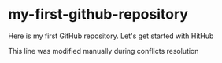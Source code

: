 # my-first-github-repository

Here is my first GitHub repository. Let's get started with HitHub

This line was modified manually during conflicts resolution
